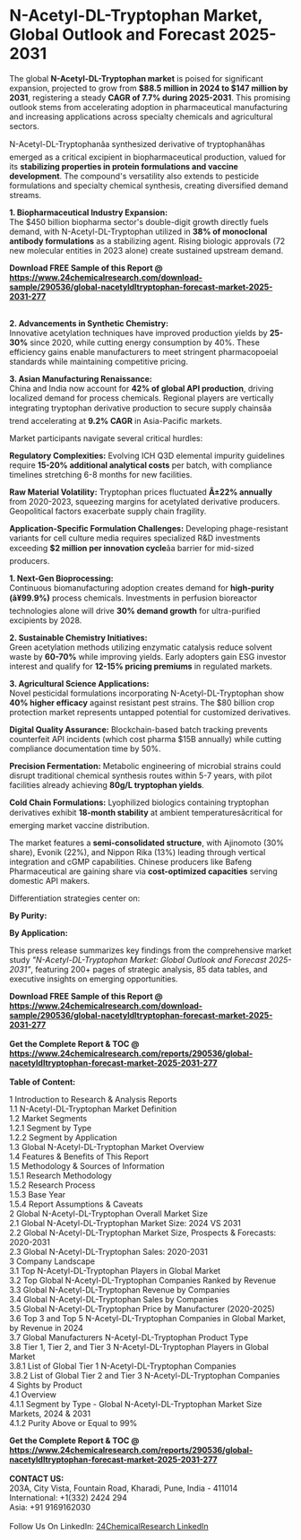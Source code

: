 <h1>N-Acetyl-DL-Tryptophan Market, Global Outlook and Forecast 2025-2031</h1><p>The global <strong>N-Acetyl-DL-Tryptophan market</strong> is poised for significant expansion, projected to grow from <strong>$88.5 million in 2024 to $147 million by 2031</strong>, registering a steady <strong>CAGR of 7.7% during 2025-2031</strong>. This promising outlook stems from accelerating adoption in pharmaceutical manufacturing and increasing applications across specialty chemicals and agricultural sectors.</p><p>N-Acetyl-DL-Tryptophanâa synthesized derivative of tryptophanâhas emerged as a critical excipient in biopharmaceutical production, valued for its <strong>stabilizing properties in protein formulations and vaccine development</strong>. The compound's versatility also extends to pesticide formulations and specialty chemical synthesis, creating diversified demand streams.</p><p><strong>1. Biopharmaceutical Industry Expansion:</strong><br>
The $450 billion biopharma sector's double-digit growth directly fuels demand, with N-Acetyl-DL-Tryptophan utilized in <strong>38% of monoclonal antibody formulations</strong> as a stabilizing agent. Rising biologic approvals (72 new molecular entities in 2023 alone) create sustained upstream demand.</p><div><b>Download FREE Sample of this Report @ 
            <a href="https://www.24chemicalresearch.com/download-sample/290536/global-nacetyldltryptophan-forecast-market-2025-2031-277">
            https://www.24chemicalresearch.com/download-sample/290536/global-nacetyldltryptophan-forecast-market-2025-2031-277</a></b></div><br><p><strong>2. Advancements in Synthetic Chemistry:</strong><br>
Innovative acetylation techniques have improved production yields by <strong>25-30%</strong> since 2020, while cutting energy consumption by 40%. These efficiency gains enable manufacturers to meet stringent pharmacopoeial standards while maintaining competitive pricing.</p><p><strong>3. Asian Manufacturing Renaissance:</strong><br>
China and India now account for <strong>42% of global API production</strong>, driving localized demand for process chemicals. Regional players are vertically integrating tryptophan derivative production to secure supply chainsâa trend accelerating at <strong>9.2% CAGR</strong> in Asia-Pacific markets.</p><p>Market participants navigate several critical hurdles:</p><p><strong>Regulatory Complexities:</strong> Evolving ICH Q3D elemental impurity guidelines require <strong>15-20% additional analytical costs</strong> per batch, with compliance timelines stretching 6-8 months for new facilities.</p><p><strong>Raw Material Volatility:</strong> Tryptophan prices fluctuated <strong>Â±22% annually</strong> from 2020-2023, squeezing margins for acetylated derivative producers. Geopolitical factors exacerbate supply chain fragility.</p><p><strong>Application-Specific Formulation Challenges:</strong> Developing phage-resistant variants for cell culture media requires specialized R&amp;D investments exceeding <strong>$2 million per innovation cycle</strong>âa barrier for mid-sized producers.</p><p><strong>1. Next-Gen Bioprocessing:</strong><br>
Continuous biomanufacturing adoption creates demand for <strong>high-purity (â¥99.9%)</strong> process chemicals. Investments in perfusion bioreactor technologies alone will drive <strong>30% demand growth</strong> for ultra-purified excipients by 2028.</p><p><strong>2. Sustainable Chemistry Initiatives:</strong><br>
Green acetylation methods utilizing enzymatic catalysis reduce solvent waste by <strong>60-70%</strong> while improving yields. Early adopters gain ESG investor interest and qualify for <strong>12-15% pricing premiums</strong> in regulated markets.</p><p><strong>3. Agricultural Science Applications:</strong><br>
Novel pesticidal formulations incorporating N-Acetyl-DL-Tryptophan show <strong>40% higher efficacy</strong> against resistant pest strains. The $80 billion crop protection market represents untapped potential for customized derivatives.</p><p><strong>Digital Quality Assurance:</strong> Blockchain-based batch tracking prevents counterfeit API incidents (which cost pharma $15B annually) while cutting compliance documentation time by 50%.</p><p><strong>Precision Fermentation:</strong> Metabolic engineering of microbial strains could disrupt traditional chemical synthesis routes within 5-7 years, with pilot facilities already achieving <strong>80g/L tryptophan yields</strong>.</p><p><strong>Cold Chain Formulations:</strong> Lyophilized biologics containing tryptophan derivatives exhibit <strong>18-month stability</strong> at ambient temperaturesâcritical for emerging market vaccine distribution.</p><p>The market features a <strong>semi-consolidated structure</strong>, with Ajinomoto (30% share), Evonik (22%), and Nippon Rika (13%) leading through vertical integration and cGMP capabilities. Chinese producers like Bafeng Pharmaceutical are gaining share via <strong>cost-optimized capacities</strong> serving domestic API makers.</p><p>Differentiation strategies center on:</p><p><strong>By Purity:</strong></p><p><strong>By Application:</strong></p><p>This press release summarizes key findings from the comprehensive market study <em>"N-Acetyl-DL-Tryptophan Market: Global Outlook and Forecast 2025-2031"</em>, featuring 200+ pages of strategic analysis, 85 data tables, and executive insights on emerging opportunities.</p><div><b>Download FREE Sample of this Report @ 
            <a href="https://www.24chemicalresearch.com/download-sample/290536/global-nacetyldltryptophan-forecast-market-2025-2031-277">
            https://www.24chemicalresearch.com/download-sample/290536/global-nacetyldltryptophan-forecast-market-2025-2031-277</a></b></div><br><div><b>Get the Complete Report & TOC @ 
            <a href="https://www.24chemicalresearch.com/reports/290536/global-nacetyldltryptophan-forecast-market-2025-2031-277">
            https://www.24chemicalresearch.com/reports/290536/global-nacetyldltryptophan-forecast-market-2025-2031-277</a></b></div><br>
            <b>Table of Content:</b><p>1 Introduction to Research & Analysis Reports<br />
 1.1 N-Acetyl-DL-Tryptophan Market Definition<br />
 1.2 Market Segments<br />
 1.2.1 Segment by Type<br />
 1.2.2 Segment by Application<br />
 1.3 Global N-Acetyl-DL-Tryptophan Market Overview<br />
 1.4 Features & Benefits of This Report<br />
 1.5 Methodology & Sources of Information<br />
 1.5.1 Research Methodology<br />
 1.5.2 Research Process<br />
 1.5.3 Base Year<br />
 1.5.4 Report Assumptions & Caveats<br />
2 Global N-Acetyl-DL-Tryptophan Overall Market Size<br />
 2.1 Global N-Acetyl-DL-Tryptophan Market Size: 2024 VS 2031<br />
 2.2 Global N-Acetyl-DL-Tryptophan Market Size, Prospects & Forecasts: 2020-2031<br />
 2.3 Global N-Acetyl-DL-Tryptophan Sales: 2020-2031<br />
3 Company Landscape<br />
 3.1 Top N-Acetyl-DL-Tryptophan Players in Global Market<br />
 3.2 Top Global N-Acetyl-DL-Tryptophan Companies Ranked by Revenue<br />
 3.3 Global N-Acetyl-DL-Tryptophan Revenue by Companies<br />
 3.4 Global N-Acetyl-DL-Tryptophan Sales by Companies<br />
 3.5 Global N-Acetyl-DL-Tryptophan Price by Manufacturer (2020-2025)<br />
 3.6 Top 3 and Top 5 N-Acetyl-DL-Tryptophan Companies in Global Market, by Revenue in 2024<br />
 3.7 Global Manufacturers N-Acetyl-DL-Tryptophan Product Type<br />
 3.8 Tier 1, Tier 2, and Tier 3 N-Acetyl-DL-Tryptophan Players in Global Market<br />
 3.8.1 List of Global Tier 1 N-Acetyl-DL-Tryptophan Companies<br />
 3.8.2 List of Global Tier 2 and Tier 3 N-Acetyl-DL-Tryptophan Companies<br />
4 Sights by Product<br />
 4.1 Overview<br />
 4.1.1 Segment by Type - Global N-Acetyl-DL-Tryptophan Market Size Markets, 2024 & 2031<br />
 4.1.2 Purity Above or Equal to 99%<br />
 </p><div><b>Get the Complete Report & TOC @ 
            <a href="https://www.24chemicalresearch.com/reports/290536/global-nacetyldltryptophan-forecast-market-2025-2031-277">
            https://www.24chemicalresearch.com/reports/290536/global-nacetyldltryptophan-forecast-market-2025-2031-277</a></b></div><br><b>CONTACT US:</b><br>
            203A, City Vista, Fountain Road, Kharadi, Pune, India - 411014<br>
            International: +1(332) 2424 294<br>
            Asia: +91 9169162030 <br><br>
            Follow Us On LinkedIn: <a href="https://www.linkedin.com/company/24chemicalresearch/">24ChemicalResearch LinkedIn</a>